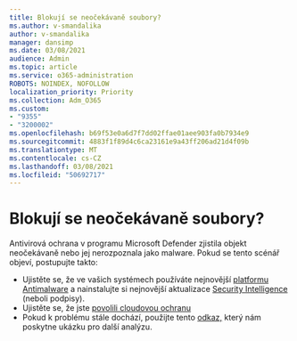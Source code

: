```yaml
---
title: Blokují se neočekávaně soubory?
ms.author: v-smandalika
author: v-smandalika
manager: dansimp
ms.date: 03/08/2021
audience: Admin
ms.topic: article
ms.service: o365-administration
ROBOTS: NOINDEX, NOFOLLOW
localization_priority: Priority
ms.collection: Adm_O365
ms.custom:
- "9355"
- "3200002"
ms.openlocfilehash: b69f53e0a6d7f7dd02ffae01aee903fa0b7934e9
ms.sourcegitcommit: 4883f1f89d4c6ca23161e9a43ff206ad21d4f09b
ms.translationtype: MT
ms.contentlocale: cs-CZ
ms.lasthandoff: 03/08/2021
ms.locfileid: "50692717"
---
```

# <a name="files-are-being-blocked-unexpectedly"></a>Blokují se neočekávaně soubory?

Antivirová ochrana v programu Microsoft Defender zjistila objekt neočekávaně nebo jej nerozpoznala jako malware. Pokud se tento scénář objeví, postupujte takto:

- Ujistěte se, že ve vašich systémech používáte nejnovější [platformu Antimalware](https://docs.microsoft.com/windows/security/threat-protection/microsoft-defender-antivirus/manage-updates-baselines-microsoft-defender-antivirus) a nainstalujte si nejnovější aktualizace [Security Intelligence](https://www.microsoft.com/security/encyclopedia/adlpackages.aspx) (neboli podpisy).
- Ujistěte se, že jste [povolili cloudovou ochranu](https://docs.microsoft.com/windows/security/threat-protection/microsoft-defender-antivirus/enable-cloud-protection-microsoft-defender-antivirus)
- Pokud k problému stále dochází, použijte tento [odkaz,](https://www.microsoft.com/wdsi/filesubmission) který nám poskytne ukázku pro další analýzu.
